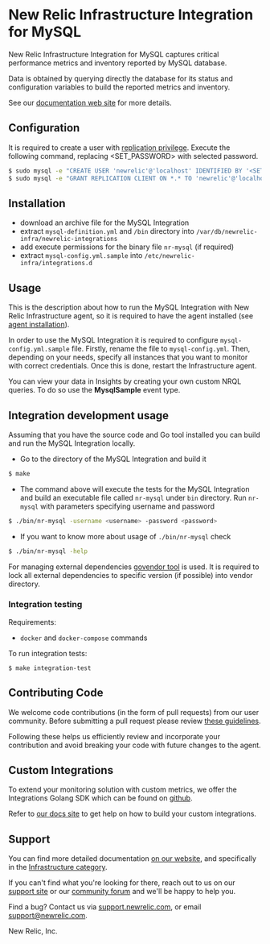 # New Relic Infrastructure Integration for MySQL
New Relic Infrastructure Integration for MySQL captures critical performance metrics and inventory reported by MySQL database.

Data is obtained by querying directly the database for its status and configuration variables to build the reported metrics and inventory.

See our [documentation web site](https://docs.newrelic.com/docs/integrations/host-integrations/host-integrations-list/mysql-monitoring-integration) for more details.

<!---
See [metrics]() or [inventory]() for more details about collected data and review [dashboard]() in order to know how the data is presented.
--->

## Configuration
It is required to create a user with [replication privilege](https://dev.mysql.com/doc/refman/5.7/en/privileges-provided.html#priv_replication-client). Execute the following command, replacing \<SET_PASSWORD> with selected password.
```bash
$ sudo mysql -e "CREATE USER 'newrelic'@'localhost' IDENTIFIED BY '<SET_PASSWORD>';"
$ sudo mysql -e "GRANT REPLICATION CLIENT ON *.* TO 'newrelic'@'localhost' WITH MAX_USER_CONNECTIONS 5;"
```

## Installation
* download an archive file for the MySQL Integration
* extract `mysql-definition.yml` and `/bin` directory into `/var/db/newrelic-infra/newrelic-integrations`
* add execute permissions for the binary file `nr-mysql` (if required)
* extract `mysql-config.yml.sample` into `/etc/newrelic-infra/integrations.d`

## Usage
This is the description about how to run the MySQL Integration with New Relic Infrastructure agent, so it is required to have the agent installed (see [agent installation](https://docs.newrelic.com/docs/infrastructure/new-relic-infrastructure/installation/install-infrastructure-linux)).

In order to use the MySQL Integration it is required to configure `mysql-config.yml.sample` file. Firstly, rename the file to `mysql-config.yml`. Then, depending on your needs, specify all instances that you want to monitor with correct credentials. Once this is done, restart the Infrastructure agent.

You can view your data in Insights by creating your own custom NRQL queries. To do so use the **MysqlSample** event type.

## Integration development usage
Assuming that you have the source code and Go tool installed you can build and run the MySQL Integration locally.
* Go to the directory of the MySQL Integration and build it
```bash
$ make
```
* The command above will execute the tests for the MySQL Integration and build an executable file called `nr-mysql` under `bin` directory. Run `nr-mysql` with parameters specifying username and password
```bash
$ ./bin/nr-mysql -username <username> -password <password>
```
* If you want to know more about usage of `./bin/nr-mysql` check
```bash
$ ./bin/nr-mysql -help
```

For managing external dependencies [govendor tool](https://github.com/kardianos/govendor) is used. It is required to lock all external dependencies to specific version (if possible) into vendor directory.

### Integration testing

Requirements:

* `docker` and `docker-compose` commands

To run integration tests:

```
$ make integration-test
```

## Contributing Code

We welcome code contributions (in the form of pull requests) from our user
community. Before submitting a pull request please review [these guidelines](https://github.com/newrelic/nri-mysql/blob/master/CONTRIBUTING.md).

Following these helps us efficiently review and incorporate your contribution
and avoid breaking your code with future changes to the agent.

## Custom Integrations

To extend your monitoring solution with custom metrics, we offer the Integrations
Golang SDK which can be found on [github](https://github.com/newrelic/infra-integrations-sdk).

Refer to [our docs site](https://docs.newrelic.com/docs/infrastructure/integrations-sdk/get-started/intro-infrastructure-integrations-sdk)
to get help on how to build your custom integrations.

## Support

You can find more detailed documentation [on our website](http://newrelic.com/docs),
and specifically in the [Infrastructure category](https://docs.newrelic.com/docs/infrastructure).

If you can't find what you're looking for there, reach out to us on our [support
site](http://support.newrelic.com/) or our [community forum](http://forum.newrelic.com)
and we'll be happy to help you.

Find a bug? Contact us via [support.newrelic.com](http://support.newrelic.com/),
or email support@newrelic.com.

New Relic, Inc.
